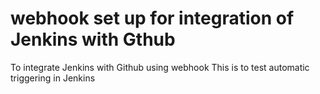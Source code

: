 # webhook set up for integration of Jenkins with Gthub
To integrate Jenkins with Github using webhook
This is to test automatic triggering in Jenkins
